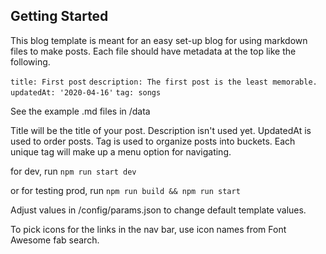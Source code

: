 ## Getting Started

This blog template is meant for an easy set-up blog for using markdown files to make posts.
Each file should have metadata at the top like the following.

`title: First post`
`description: The first post is the least memorable.`
`updatedAt: '2020-04-16'`
`tag: songs`

See the example .md files in /data

Title will be the title of your post.
Description isn't used yet.
UpdatedAt is used to order posts.
Tag is used to organize posts into buckets. Each unique tag will make up a menu option for navigating.


for dev, run `npm run start dev`

or for testing prod, run `npm run build && npm run start`


Adjust values in /config/params.json to change default template values.

To pick icons for the links in the nav bar, use icon names from Font Awesome fab search.
